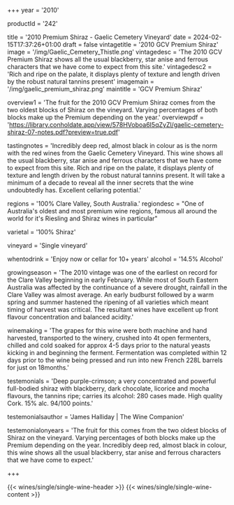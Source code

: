 
+++
year = '2010'

productId = '242'


title = '2010 Premium Shiraz - Gaelic Cemetery Vineyard'
date = 2024-02-15T17:37:26+01:00
draft = false
vintagetitle = '2010 GCV Premium Shiraz'
image = '/img/Gaelic_Cemetery_Thistle.png'
vintagedesc = 'The 2010 GCV Premium Shiraz shows all the usual blackberry, star anise and ferrous characters that we have come to expect from this site.'
vintagedesc2 = 'Rich and ripe on the palate, it displays plenty of texture and length driven by the robust natural tannins present'
imagemain = '/img/gaelic_premium_shiraz.png'
maintitle = 'GCV Premium Shiraz'


overview1 = 'The fruit for the 2010 GCV Premium Shiraz comes from the two oldest blocks of Shiraz on the vineyard. Varying percentages of both blocks make up the Premium depending on the year.'
overviewpdf = 'https://library.conholdate.app/view/578HVoboa6I5qZyZl/gaelic-cemetery-shiraz-07-notes.pdf?preview=true.pdf'

tastingnotes = 'Incredibly deep red, almost black in colour as is the norm with the red wines from the Gaelic Cemetery Vineyard. This wine shows all the usual blackberry, star anise and ferrous characters that we have come to expect from this site. Rich and ripe on the palate, it displays plenty of texture and length driven by the robust natural tannins present. It will take a minimum of a decade to reveal all the inner secrets that the wine undoubtedly has. Excellent cellaring potential.'

regions = '100% Clare Valley, South Australia.'
regiondesc = "One of Australia's oldest and most premium wine regions, famous all around the world for it's Riesling and Shiraz wines in particular"

varietal = '100% Shiraz'

vineyard = 'Single vineyard'

whentodrink = 'Enjoy now or cellar for 10+ years'
alcohol = '14.5% Alcohol'


growingseason = 'The 2010 vintage was one of the earliest on record for the Clare Valley beginning in early February. While most of South Eastern Australia was affected by the continuance of a severe drought, rainfall in the Clare Valley was almost average. An early budburst followed by a warm spring and summer hastened the ripening of all varieties which meant timing of harvest was critical. The resultant wines have excellent up front flavour concentration and balanced acidity.'

winemaking = 'The grapes for this wine were both machine and hand harvested, transported to the winery, crushed into 4t open fermenters, chilled and cold soaked for approx 4-5 days prior to the natural yeasts kicking in and beginning the ferment. Fermentation was completed within 12 days prior to the wine being pressed and run into new French 228L barrels for just on 18months.'

testemonials = 'Deep purple-crimson; a very concentrated and powerful full-bodied shiraz with blackberry, dark chocolate, licorice and mocha flavours, the tannins ripe; carries its alcohol: 280 cases made. High quality Cork. 15% alc. 94/100 points.'

testemonialsauthor = 'James Halliday | The Wine Companion'

testemonialonyears = 'The fruit for this comes from the two oldest blocks of Shiraz on the vineyard. Varying percentages of both blocks make up the Premium depending on the year. Incredibly deep red, almost black in colour, this wine shows all the usual blackberry, star anise and ferrous characters that we have come to expect.'

+++

{{< wines/single/single-wine-header >}} 
{{< wines/single/single-wine-content >}} 









